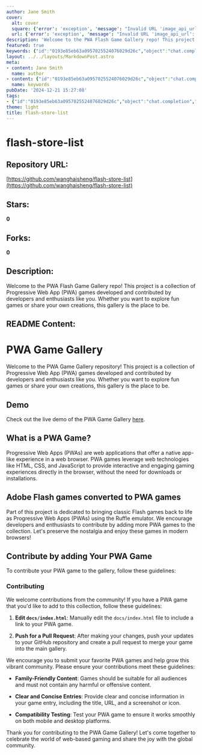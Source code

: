 ```yaml
---
author: Jane Smith
cover:
  alt: cover
  square: {'error': 'exception', 'message': "Invalid URL 'image_api_url': No scheme supplied. Perhaps you meant https://image_api_url?"}
  url: {'error': 'exception', 'message': "Invalid URL 'image_api_url': No scheme supplied. Perhaps you meant https://image_api_url?"}
description: 'Welcome to the PWA Flash Game Gallery repo! This project is a collection of Progressive Web App (PWA) games developed and contributed by developers and enthusiasts like you. Whether you want to explore fun games or share your own creations, this gallery is the place to be.'
featured: true
keywords: {"id":"0193e85eb63a0957025524076029d26c","object":"chat.completion","created":1734770341,"model":"Qwen/Qwen2.5-7B-Instruct","choices":[{"index":0,"message":{"role":"assistant","content":"### Keywords:\n- PWA Game Gallery\n- Progressive Web App (PWA)\n- Flash games\n- Ruffle emulator\n- Game development\n- Repository\n- Gamers\n- Enthusiasts\n- Nostalgia\n- Web technologies\n- HTML\n- CSS\n- JavaScript\n- Live demo\n- Repository Contribution\n- Open-source community\n- Family-friendly content\n- Compatibility testing\n- Web-based gaming\n\n### Tags:\n#PWAGameGallery\n#ProgressiveWebApps\n#FlashGames\n#RuffleEmulator\n#GameDevelopment\n#WebDevelopment\n#Enthusiasts\n#Nostalgia\n#InteractiveGaming\n#OpenSource\n#WebTechnologies\n#FamilyFriendly\n#MobileGaming\n#DesktopGaming\n#Community\n#LiveDemo\n#Contribute"},"finish_reason":"stop"}],"usage":{"prompt_tokens":578,"completion_tokens":172,"total_tokens":750},"system_fingerprint":""}
layout: ../../layouts/MarkdownPost.astro
meta:
- content: Jane Smith
  name: author
- content: {"id":"0193e85eb63a0957025524076029d26c","object":"chat.completion","created":1734770341,"model":"Qwen/Qwen2.5-7B-Instruct","choices":[{"index":0,"message":{"role":"assistant","content":"### Keywords:\n- PWA Game Gallery\n- Progressive Web App (PWA)\n- Flash games\n- Ruffle emulator\n- Game development\n- Repository\n- Gamers\n- Enthusiasts\n- Nostalgia\n- Web technologies\n- HTML\n- CSS\n- JavaScript\n- Live demo\n- Repository Contribution\n- Open-source community\n- Family-friendly content\n- Compatibility testing\n- Web-based gaming\n\n### Tags:\n#PWAGameGallery\n#ProgressiveWebApps\n#FlashGames\n#RuffleEmulator\n#GameDevelopment\n#WebDevelopment\n#Enthusiasts\n#Nostalgia\n#InteractiveGaming\n#OpenSource\n#WebTechnologies\n#FamilyFriendly\n#MobileGaming\n#DesktopGaming\n#Community\n#LiveDemo\n#Contribute"},"finish_reason":"stop"}],"usage":{"prompt_tokens":578,"completion_tokens":172,"total_tokens":750},"system_fingerprint":""}
  name: keywords
pubDate: '2024-12-21 15:27:08'
tags:
- {"id":"0193e85eb63a0957025524076029d26c","object":"chat.completion","created":1734770341,"model":"Qwen/Qwen2.5-7B-Instruct","choices":[{"index":0,"message":{"role":"assistant","content":"### Keywords:\n- PWA Game Gallery\n- Progressive Web App (PWA)\n- Flash games\n- Ruffle emulator\n- Game development\n- Repository\n- Gamers\n- Enthusiasts\n- Nostalgia\n- Web technologies\n- HTML\n- CSS\n- JavaScript\n- Live demo\n- Repository Contribution\n- Open-source community\n- Family-friendly content\n- Compatibility testing\n- Web-based gaming\n\n### Tags:\n#PWAGameGallery\n#ProgressiveWebApps\n#FlashGames\n#RuffleEmulator\n#GameDevelopment\n#WebDevelopment\n#Enthusiasts\n#Nostalgia\n#InteractiveGaming\n#OpenSource\n#WebTechnologies\n#FamilyFriendly\n#MobileGaming\n#DesktopGaming\n#Community\n#LiveDemo\n#Contribute"},"finish_reason":"stop"}],"usage":{"prompt_tokens":578,"completion_tokens":172,"total_tokens":750},"system_fingerprint":""}
theme: light
title: flash-store-list
---
```


# flash-store-list

## Repository URL: 
[https://github.com/wanghaisheng/flash-store-list](https://github.com/wanghaisheng/flash-store-list)

## Stars: 
**0**

## Forks: 
**0**

## Description: 
Welcome to the PWA Flash Game Gallery repo! This project is a collection of Progressive Web App (PWA) games developed and contributed by developers and enthusiasts like you. Whether you want to explore fun games or share your own creations, this gallery is the place to be.

## README Content: 
# PWA Game Gallery

Welcome to the PWA Game Gallery repository! This project is a collection of Progressive Web App (PWA) games developed and contributed by developers and enthusiasts like you. Whether you want to explore fun games or share your own creations, this gallery is the place to be.

## Demo

Check out the live demo of the PWA Game Gallery [here](https://dondido.github.io/flash-store/).

## What is a PWA Game?

Progressive Web Apps (PWAs) are web applications that offer a native app-like experience in a web browser. PWA games leverage web technologies like HTML, CSS, and JavaScript to provide interactive and engaging gaming experiences directly in the browser, without the need for downloads or installations.

## Adobe Flash games converted to PWA games

Part of this project is dedicated to bringing classic Flash games back to life as Progressive Web Apps (PWAs) using the Ruffle emulator. We encourage developers and enthusiasts to contribute by adding more PWA games to the collection. Let's preserve the nostalgia and enjoy these games in modern browsers!

## Contribute by adding Your PWA Game

To contribute your PWA game to the gallery, follow these guidelines:

### Contributing
We welcome contributions from the community! If you have a PWA game that you'd like to add to this collection, follow these guidelines:

1. **Edit `docs/index.html`**:
   Manually edit the `docs/index.html` file to include a link to your PWA game. 

2. **Push for a Pull Request**:
   After making your changes, push your updates to your GitHub repository and create a pull request to merge your game into the main gallery.

We encourage you to submit your favorite PWA games and help grow this vibrant community. Please ensure your contributions meet these guidelines:

- **Family-Friendly Content**: Games should be suitable for all audiences and must not contain any harmful or offensive content.
  
- **Clear and Concise Entries**: Provide clear and concise information in your game entry, including the title, URL, and a screenshot or icon.
  
- **Compatibility Testing**: Test your PWA game to ensure it works smoothly on both mobile and desktop platforms.

Thank you for contributing to the PWA Game Gallery! Let's come together to celebrate the world of web-based gaming and share the joy with the global community.

